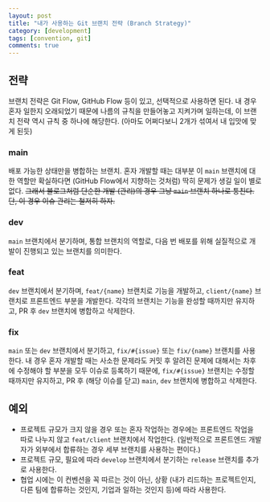 ```yaml
---
layout: post
title: "내가 사용하는 Git 브랜치 전략 (Branch Strategy)"
category: [development]
tags: [convention, git]
comments: true
---
```


## 전략

브랜치 전략은 Git Flow, GitHub Flow 등이 있고, 선택적으로 사용하면 된다. 내 경우 혼자 일한지 오래되었기 때문에 나름의 규칙을 만들어놓고 지켜가며 일하는데, 이 브랜치 전략 역시 규칙 중 하나에 해당한다. (아마도 어쩌다보니 2개가 섞여서 내 입맛에 맞게 된듯)

### main

배포 가능한 상태만을 병합하는 브랜치. 혼자 개발할 때는 대부분 이 `main` 브랜치에 대한 역할만 확실하다면 (GitHub Flow에서 지향하는 것처럼) 딱히 문제가 생길 일이 별로 없다. ~~그래서 블로그처럼 단순한 개발 (관리)의 경우 그냥 `main` 브랜치 하나로 퉁친다. 단, 이 경우 이슈 관리는 철저히 하자.~~

### dev

`main` 브랜치에서 분기하며, 통합 브랜치의 역할로, 다음 번 배포를 위해 실질적으로 개발이 진행되고 있는 브랜치를 의미한다.

### feat

`dev` 브랜치에서 분기하며, `feat/{name}` 브랜치로 기능을 개발하고, `client/{name}` 브랜치로 프론트엔드 부분을 개발한다. 각각의 브랜치는 기능을 완성할 때까지만 유지하고, PR 후 `dev` 브랜치에 병합하고 삭제한다.

### fix

`main` 또는 `dev` 브랜치에서 분기하고, `fix/#{issue}` 또는 `fix/{name}` 브랜치를 사용한다. 내 경우 혼자 개발할 때는 사소한 문제라도 커밋 후 알려진 문제에 대해서는 차후에 수정해야 할 부분을 모두 이슈로 등록하기 때문에, `fix/#{issue}` 브랜치는 수정할 때까지만 유지하고, PR 후 (해당 이슈를 닫고) `main`, `dev` 브랜치에 병합하고 삭제한다.

## 예외

- 프로젝트 규모가 크지 않을 경우 또는 혼자 작업하는 경우에는 프론트엔드 작업을 따로 나누지 않고 `feat/client` 브랜치에서 작업한다. (일반적으로 프론트엔드 개발자가 외부에서 합류하는 경우 세부 브랜치를 사용하는 편이다.)
- 프로젝트 규모, 필요에 따라 `develop` 브랜치에서 분기하는 `release` 브랜치를 추가로 사용한다.
- 협업 시에는 이 컨벤션을 꼭 따르는 것이 아닌, 상황 (내가 리드하는 프로젝트인지, 다른 팀에 합류하는 것인지, 기업과 일하는 것인지 등)에 따라 사용한다.
